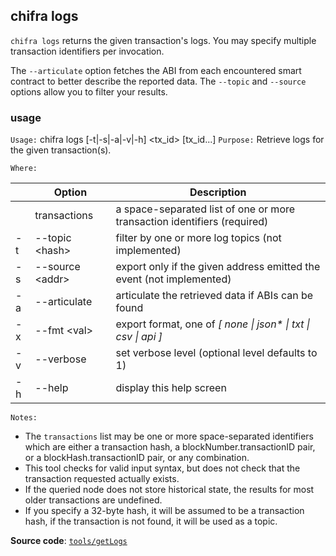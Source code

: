 ## chifra logs

`chifra logs` returns the given transaction's logs. You may specify multiple transaction identifiers per invocation.

The `--articulate` option fetches the ABI from each encountered smart contract to better describe the reported data. The `--topic` and `--source` options allow you to filter your results.

### usage

`Usage:`    chifra logs [-t|-s|-a|-v|-h] &lt;tx_id&gt; [tx_id...]
`Purpose:`  Retrieve logs for the given transaction(s).

`Where:`

|     | Option                | Description                                                              |
| --- | --------------------- | ------------------------------------------------------------------------ |
|     | transactions          | a space-separated list of one or more transaction identifiers (required) |
| -t  | --topic &lt;hash&gt;  | filter by one or more log topics (not implemented)                       |
| -s  | --source &lt;addr&gt; | export only if the given address emitted the event (not implemented)     |
| -a  | --articulate          | articulate the retrieved data if ABIs can be found                       |
| -x  | --fmt &lt;val&gt;     | export format, one of *[ none \| json\* \| txt \| csv \| api ]*          |
| -v  | --verbose             | set verbose level (optional level defaults to 1)                         |
| -h  | --help                | display this help screen                                                 |

`Notes:`

- The `transactions` list may be one or more space-separated identifiers which are either a transaction hash,
  a blockNumber.transactionID pair, or a blockHash.transactionID pair, or any combination.
- This tool checks for valid input syntax, but does not check that the transaction requested actually exists.
- If the queried node does not store historical state, the results for most older transactions are undefined.
- If you specify a 32-byte hash, it will be assumed to be a transaction hash, if the transaction is
  not found, it will be used as a topic.

**Source code**: [`tools/getLogs`](https://github.com/TrueBlocks/trueblocks-core/tree/master/src/tools/getLogs)


